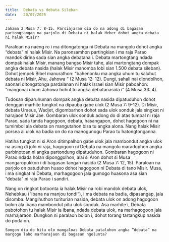 ```yaml
---
title:  Debata vs debata Sileban
date:   20/07/2025
---
```


`Jahama 2 Musa 7: 8-15. Parsiajaran dia do na adong di bagasan partongtangan na parjolo di Debata ni halak Heber dohot angka debata ni halak Misir?`

Paraloan na naeng ro i ma ditongatonga ni Debata na mangolu dohot angka “debata” ni halak Misir. Na paronsamhon partingkian i ma raja Parao mandok dirina sada sian angka debatana i. Debata martongtang ndada dompak halak Misir, manang bangso Misir tahe, alai martongtang dompak angka debata nasida (halak Misir manomba lobi sian 1.500 debata sileban). Dohot jempek Bibel manurathon: “bahenonku ma angka uhum tu saluhut debata ni Misir, Ahu, Jahowa “ (2 Musa 12: 12). Dungi, sahali nai diondolhon, saonari ditongatonga pardalanan ni halak Israel sian Misir paboahon: “mangonai uhum Jahowa huhut tu angka debatanasida i” (4 Musa 33: 4).

Tudosan diparuhuman dompak angka debata nasida dipatuduhon dohot denggan marhite tungkot na dipauba gabe ulok (2 Musa 7: 9-12). Di Misir, debata Uraeus, Wadjet, digombarhon dohot sada ulok sonduk jala singkat ni harajaon Misir Jae. Gombaran ulok sonduk adong do di atas tumpal ni raja Parao, sada tanda hagogoon, debata, hasangapon, dohot hagogoon ni na tumimbol ala debata on mangutahon bisa tu angka alona. Nang halak Misir porsea ai ulok na badia on do na manogunogu Parao tu hatongtonganna.

Hatiha tungkot ni si Aron ditimpalhon gabe ulok jala mambondut angka ulok na asing di jolo ni raja, hagogoon ni Debata na mangolu maradophon angka parbinotoan ni angka partondung dipatuduhon. Gombaran hagogoon ni Parao ndada holan diponggolhon, alai si Aron dohot si Musa mangaropukkon i di bagasan tangan nasida (2 Musa 7: 12, 15). Paraloan na parjolo on patuduhon huaso dohot hagogoon ni Debata di tano Misir. Musa, i ma singkat ni Debata, marhagogoon jala gumogo huasona asa sian “debata” ni raja Parao i sandiri.

Nang on ringkot botoonta ia halak Misir na robi mandok debata ulok, Nehebkau (“ibana na manjou tondi”), i ma debata na badia, dipasangap, jala disomba. Mangihuthon turiturian nasida, debata ulok on adong hagogoon bolon ala ibana mambondut pitu ulok sonduk. Asa marhite i, Debata pabotohon tu halak Misir ia ibana, ndada debata ulok, na marhagogoon jala marhajaraon. Dungkon ni paralaon bolon i, dohot torang tartangkup nasida do poda on.

`Songon dia do hita olo mangaloas Debata pataluhon angka “debata” na margogo laho marharajaon di bagasan ngolunta?`